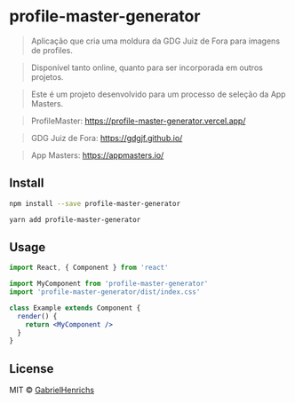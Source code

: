 # profile-master-generator

> Aplicação que cria uma moldura da GDG Juiz de Fora para imagens de profiles.

> Disponível tanto online, quanto para ser incorporada em outros projetos.

> Este é um projeto desenvolvido para um processo de seleção da App Masters.

> ProfileMaster: https://profile-master-generator.vercel.app/

> GDG Juiz de Fora: https://gdgjf.github.io/

> App Masters: https://appmasters.io/

## Install

```bash
npm install --save profile-master-generator

yarn add profile-master-generator
```

## Usage

```jsx
import React, { Component } from 'react'

import MyComponent from 'profile-master-generator'
import 'profile-master-generator/dist/index.css'

class Example extends Component {
  render() {
    return <MyComponent />
  }
}
```

## License

MIT © [GabrielHenrichs](https://github.com/GabrielHenrichs)

